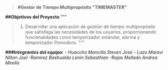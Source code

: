 >**#Gestor de Tiempo Multipropósito "TIMEMASTER"**

__##Objetivos del Proyecto__
"""
> 1. Desarrollar una aplicación de gestión de tiempo multipropósito que satisfaga las necesidades de los usuarios, proporcionando funcionalidades como temporizador estándar, alarma y temporizador Pomodoro.
"""

___###Integrantes del equipo:___
_- Huaccho Mancilla Steven José_
_- Lazo Maravi Nilton Joel_
_-Ramirez Bashualdo Lenin Sebasthian_
_-Rojas Mellado Andrea Mirella_
